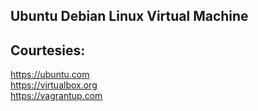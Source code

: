 Ubuntu Debian Linux Virtual Machine
-----------------------------------


Courtesies:
-----------
https://ubuntu.com  
https://virtualbox.org  
https://vagrantup.com